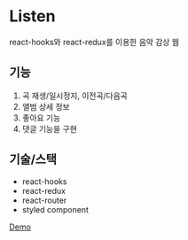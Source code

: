 # Listen

react-hooks와 react-redux를 이용한 음악 감상 웹

## 기능

1. 곡 재생/일시정지, 이전곡/다음곡
2. 앨범 상세 정보
3. 좋아요 기능
4. 댓글 기능을 구현

## 기술/스택

- react-hooks
- react-redux
- react-router
- styled component

[Demo](http://coolmj97.github.io/Listen)
